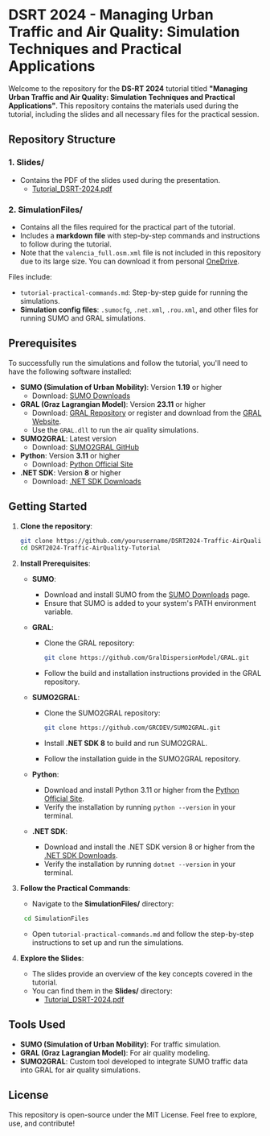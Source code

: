 # DSRT 2024 - Managing Urban Traffic and Air Quality: Simulation Techniques and Practical Applications

Welcome to the repository for the **DS-RT 2024** tutorial titled **"Managing Urban Traffic and Air Quality: Simulation Techniques and Practical Applications"**. This repository contains the materials used during the tutorial, including the slides and all necessary files for the practical session.

## Repository Structure

### 1. **Slides/**

- Contains the PDF of the slides used during the presentation.
  - [Tutorial_DSRT-2024.pdf](Slides/Tutorial_DSRT-2024.pdf)

### 2. **SimulationFiles/**

- Contains all the files required for the practical part of the tutorial.
- Includes a **markdown file** with step-by-step commands and instructions to follow during the tutorial.
- Note that the `valencia_full.osm.xml` file is not included in this repository due to its large size. You can download it from personal [OneDrive](https://upvedues-my.sharepoint.com/:u:/g/personal/jdpadper_upv_edu_es/EZoZAAwsPBFBlFU5TknmsYgBjl91LbxwTiUiRVYVIKddTw?e=cmKlAf).

Files include:

- `tutorial-practical-commands.md`: Step-by-step guide for running the simulations.
- **Simulation config files**: `.sumocfg`, `.net.xml`, `.rou.xml`, and other files for running SUMO and GRAL simulations.

## Prerequisites

To successfully run the simulations and follow the tutorial, you'll need to have the following software installed:

- **SUMO (Simulation of Urban Mobility)**: Version **1.19** or higher
  - Download: [SUMO Downloads](https://sumo.dlr.de/docs/Downloads.php)
- **GRAL (Graz Lagrangian Model)**: Version **23.11** or higher
  - Download: [GRAL Repository](https://github.com/GralDispersionModel/GRAL) or register and download from the [GRAL Website](https://gral.tugraz.at/download/).
  - Use the `GRAL.dll` to run the air quality simulations.
- **SUMO2GRAL**: Latest version
  - Download: [SUMO2GRAL GitHub](https://github.com/GRCDEV/SUMO2GRAL)
- **Python**: Version **3.11** or higher
  - Download: [Python Official Site](https://www.python.org/downloads/)
- **.NET SDK**: Version **8** or higher
  - Download: [.NET SDK Downloads](https://dotnet.microsoft.com/en-us/download)

## Getting Started

1. **Clone the repository**:

   ```bash
   git clone https://github.com/yourusername/DSRT2024-Traffic-AirQuality-Tutorial.git
   cd DSRT2024-Traffic-AirQuality-Tutorial
   ```

2. **Install Prerequisites**:

   - **SUMO**:
     - Download and install SUMO from the [SUMO Downloads](https://sumo.dlr.de/docs/Downloads.php) page.
     - Ensure that SUMO is added to your system's PATH environment variable.

   - **GRAL**:
     - Clone the GRAL repository:

       ```bash
       git clone https://github.com/GralDispersionModel/GRAL.git
       ```

     - Follow the build and installation instructions provided in the GRAL repository.

   - **SUMO2GRAL**:

     - Clone the SUMO2GRAL repository:

        ```bash
        git clone https://github.com/GRCDEV/SUMO2GRAL.git
        ```

     - Install **.NET SDK 8** to build and run SUMO2GRAL.
     - Follow the installation guide in the SUMO2GRAL repository.
     
    - **Python**:

        - Download and install Python 3.11 or higher from the [Python Official Site](https://www.python.org/downloads/).
        - Verify the installation by running `python --version` in your terminal.

    - **.NET SDK**:
        - Download and install the .NET SDK version 8 or higher from the [.NET SDK Downloads](https://dotnet.microsoft.com/en-us/download).
         - Verify the installation by running `dotnet --version` in your terminal.

3. **Follow the Practical Commands**:

   - Navigate to the **SimulationFiles/** directory:

    ```bash
     cd SimulationFiles
    ```

   - Open `tutorial-practical-commands.md` and follow the step-by-step instructions to set up and run the simulations.

4. **Explore the Slides**:

   - The slides provide an overview of the key concepts covered in the tutorial.
   - You can find them in the **Slides/** directory:
     - [Tutorial_DSRT-2024.pdf](Slides/Tutorial_DSRT-2024.pdf)

## Tools Used

- **SUMO (Simulation of Urban Mobility)**: For traffic simulation.
- **GRAL (Graz Lagrangian Model)**: For air quality modeling.
- **SUMO2GRAL**: Custom tool developed to integrate SUMO traffic data into GRAL for air quality simulations.

## License

This repository is open-source under the MIT License. Feel free to explore, use, and contribute!
